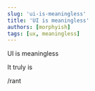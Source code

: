 ```yaml
---
slug: 'ui-is-meaningless'
title: 'UI is meaningless'
authors: [morphyish]
tags: [ux, meaningless]
---
```


UI is meaningless

<!--truncate-->

It truly is

/rant
